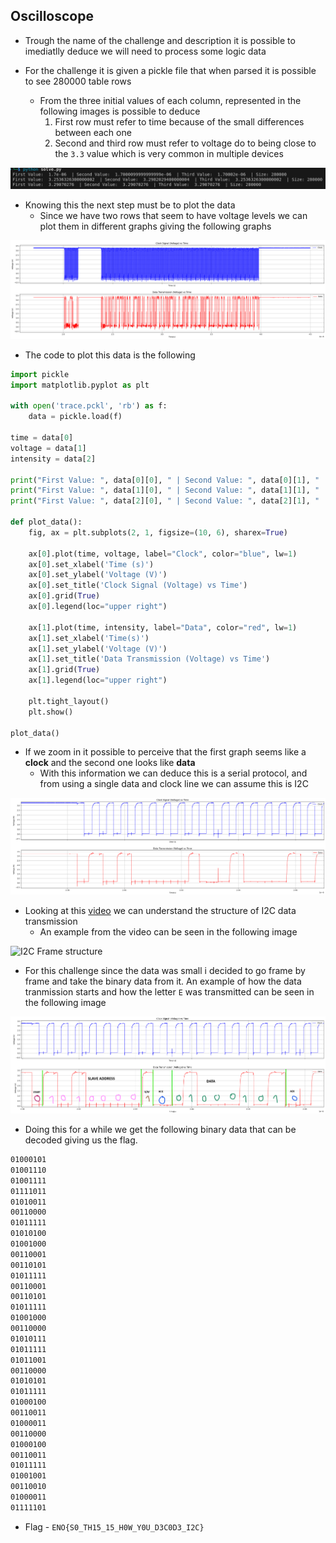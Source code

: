 ## Oscilloscope

- Trough the name of the challenge and description it is possible to imediatlly deduce we will need to process some logic data

- For the challenge it is given a pickle file that when parsed it is possible to see 280000 table rows
    - From the three initial values of each column, represented in the following images is possible to deduce
        1. First row must refer to time because of the small differences between each one
        2. Second and third row must refer to voltage do to being close to the `3.3` value which is very common in multiple devices

![Columns Initial Values](../images/oscilloscope-Columns.png)

- Knowing this the next step must be to plot the data
    - Since we have two rows that seem to have voltage levels we can plot them in different graphs giving the following graphs

![Two Graphs](../images/oscilloscope-Graphs.png)


- The code to plot this data is the following

```python
import pickle
import matplotlib.pyplot as plt

with open('trace.pckl', 'rb') as f:
    data = pickle.load(f)

time = data[0]
voltage = data[1]
intensity = data[2]

print("First Value: ", data[0][0], " | Second Value: ", data[0][1], " | Third Value: ", data[0][2], " | Size:", len(data[0]))  # Time
print("First Value: ", data[1][0], " | Second Value: ", data[1][1], " | Third Value: ", data[1][2], " | Size:", len(data[1]))  # Voltage - Amplitude
print("First Value: ", data[2][0], " | Second Value: ", data[2][1], " | Third Value: ", data[2][2], " | Size:", len(data[2]))  # Intensity - Trigger Point

def plot_data():
    fig, ax = plt.subplots(2, 1, figsize=(10, 6), sharex=True)

    ax[0].plot(time, voltage, label="Clock", color="blue", lw=1)
    ax[0].set_xlabel('Time (s)')
    ax[0].set_ylabel('Voltage (V)')
    ax[0].set_title('Clock Signal (Voltage) vs Time')
    ax[0].grid(True)
    ax[0].legend(loc="upper right")

    ax[1].plot(time, intensity, label="Data", color="red", lw=1)
    ax[1].set_xlabel('Time(s)')
    ax[1].set_ylabel('Voltage (V)')
    ax[1].set_title('Data Transmission (Voltage) vs Time')
    ax[1].grid(True)
    ax[1].legend(loc="upper right")

    plt.tight_layout()
    plt.show()

plot_data()
```

- If we zoom in it possible to perceive that the first graph seems like a **clock** and the second one looks like **data**
    - With this information we can deduce this is a serial protocol, and from using a single data and clock line we can assume this is I2C

![Zoomed Graphs](../images/oscilloscope-zoomedGraphs.png)

- Looking at this [video](https://www.youtube.com/watch?v=CAvawEcxoPU) we can understand the structure of I2C data transmission
    - An example from the video can be seen in the following image

![I2C Frame structure](image.png)

- For this challenge since the data was small i decided to go frame by frame and take the binary data from it. An example of how the data tranmission starts and how the letter `E` was transmitted can be seen in the following image

![Start of transmission + Letter E](../images/oscilloscope-Transmission-Example.png)

- Doing this for a while we get the following binary data that can be decoded giving us the flag.
```sh
01000101
01001110
01001111
01111011
01010011
00110000
01011111
01010100
01001000
00110001
00110101
01011111
00110001
00110101
01011111
01001000
00110000
01010111
01011111
01011001
00110000
01010101
01011111
01000100
00110011
01000011
00110000
01000100
00110011
01011111
01001001
00110010
01000011
01111101
```

- Flag - `ENO{S0_TH15_15_H0W_Y0U_D3C0D3_I2C}`